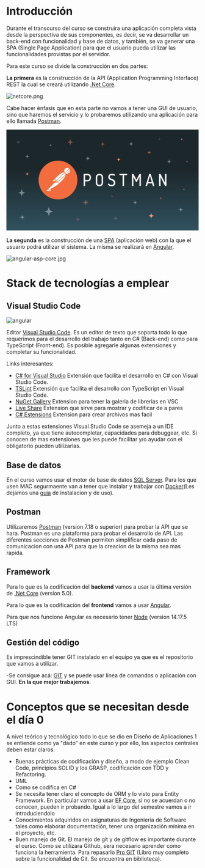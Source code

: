 # Introducción

Durante el transcurso del curso se construira una aplicación completa vista desde la perspectiva de sus componentes, es decir, se va desarrollar un back-end con funcionalidad y base de datos, y también, se va generar una SPA (Single Page Application) para que el usuario pueda utilizar las funcionalidades provistas por el servidor.

Para este curso se divide la construcción en dos partes:

 **La primera** es la construcción de la API (Application Programming Interface) REST la cual se creará utilizando [.Net Core](https://dotnet.microsoft.com/learn/dotnet/hello-world-tutorial/install).

![netcore.png](https://github.com/fedeojeda95/N6A-AN-DA2-2019.1-Clases/blob/master/imgs/introduccion/netcore.png?raw=true)

Cabe hacer énfasis que en esta parte no vamos a tener una GUI de usuario, sino que haremos el servicio y lo probaremos utilizando una aplicación para ello llamada [Postman](https://www.postman.com).

![netcore.png](postman-platform-for-api-development-social-card.jpg)

**La segunda** es la construcción de una [SPA](https://blog.angular-university.io/why-a-single-page-application-what-are-the-benefits-what-is-a-spa/) (aplicación web) con la que el usuario podrá utilizar el sistema. La misma se realizará en [Angular](https://angular.io).

![angular-asp-core.jpg](https://github.com/fedeojeda95/N6A-AN-DA2-2019.1-Clases/blob/master/imgs/introduccion/angular-asp-core.jpg?raw=true)

# Stack de tecnologías a emplear
## Visual Studio Code
![angular](https://github.com/fedeojeda95/N6A-AN-DA2-2019.1-Clases/raw/master/imgs/introduccion/vscode.png)

Editor [Visual Studio Code](https://code.visualstudio.com). Es un editor de texto que soporta todo lo que requerimos para el desarrollo del trabajo tanto en C# (Back-end) como para TypeScript (Front-end). Es posible agregarle algunas extensiones y completar su funcionalidad. 

Links interesantes:

 - [C# for Visual Studio](https://marketplace.visualstudio.com/items?itemName=ms-dotnettools.csharp) Extensión que facilita el desarrollo en C# con Visual Studio Code.
 - [TSLint](https://marketplace.visualstudio.com/items?itemName=ms-vscode.vscode-typescript-tslint-plugin) Extensión que facilita el desarrollo con TypeScript en Visual Studio Code.
 - [NuGet Gallery](https://marketplace.visualstudio.com/items?itemName=patcx.vscode-nuget-gallery) Extension para tener la galeria de librerias en VSC
 - [Live Share](https://marketplace.visualstudio.com/items?itemName=MS-vsliveshare.vsliveshare) Extension que sirve para mostrar y codificar de a pares
 - [C# Estensions](https://marketplace.visualstudio.com/items?itemName=jchannon.csharpextensions) Extension para crear archivos mas facil

 
Junto a estas extensiones Visual Studio Code se asemeja a un IDE completo, ya que tiene autocompletar, capacidades para debuggear, etc. Si conocen de mas extensiones que les puede facilitar y/o ayudar con el obligatorio pueden utilizarlas.

## Base de datos
En el curso vamos usar el motor de base de datos [SQL Server](https://www.microsoft.com/es-mx/sql-server/sql-server-downloads?rtc=1). Para los que usen MAC segurmaente van a tener que instalar y trabajar con [Docker](https://www.docker.com/get-started)(Les dejamos una [guia]() de instalacion y de uso).

## Postman
Utilizaremos [Postman](https://www.postman.com/) (version 7.18 o superior) para probar la API que se hara. Postman es una plataforma para probar el desarrollo de API. Las diferentes secciones de Postman permiten simplificar cada paso de comunicacion con una API para que la creacion de la misma sea mas rapida.

## Framework
Para lo que es la codificación del **backend** vamos a usar la última versión de [.Net Core](https://dotnet.microsoft.com) (version 5.0).

Para lo que es la codificación del **frontend** vamos a usar  [Angular](https://angular.io).

Para que nos funcione Angular es necesario tener [Node](https://nodejs.org/es/download/) (version 14.17.5 LTS)


## Gestión del código
Es imprescindible tener GIT instalado en el equipo ya que es el repositorio que vamos a utilizar.

-Se consigue acá: [GIT](https://git-scm.com) y se puede usar línea de comandos o aplicación con GUI. **En la que mejor trabajemos**.


# Conceptos que se necesitan desde el día 0

A nivel teórico y tecnológico todo lo que se dio en Diseño de Aplicaciones 1 se entiende como ya "dado" en este curso y por ello, los aspectos centrales deben estar claros: 
	

- Buenas prácticas de codificación y diseño, a modo de ejemplo Clean Code, principios SOLID y los GRASP, codificación con TDD y Refactoring.
- UML 
- Como se codifica en C#
-  Se necesita tener claro el concepto de ORM y lo visto para Entity Framework. En particular vamos a usar [EF Core](https://www.entityframeworktutorial.net/efcore/entity-framework-core.aspx), si no se acuerdan o no conocen, pueden ir probando. Igual a lo largo del semestre vamos a ir introduciendolo
- Conocimientos adquiridos en asignaturas de Ingeniería de Software tales como elaborar documentación, tener una organización mínima en el proyecto, etc.
- Buen manejo de Git. El manejo de git y de gitflow es importante durante el curso. Como se utilizara Github, sera necesario aprender como funciona la herramienta. Para repasarlo   [Pro GIT](https://bibliotecas.ort.edu.uy/bibid/80216) (Libro muy completo sobre la funcionalidad de Git. Se encuentra en biblioteca).
